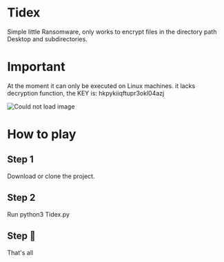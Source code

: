 # Tidex
Simple little Ransomware, only works to encrypt files in the directory path Desktop and subdirectories. 

# Important
At the moment it can only be executed on Linux machines.
it lacks decryption function, the KEY is: hkpykiiqftupr3okl04azj

![Could not load image](https://i.ibb.co/1q6sfTG/Captura-de-pantalla-20230129-115036.png)

# How to play

## Step 1
Download or clone the project.


## Step 2
Run python3 Tidex.py

## Step 🌳
That's all